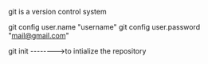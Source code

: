 git is a version control system

git config user.name "username"
git config user.password "mail@gmail.com"


git init -------->to intialize the repository

